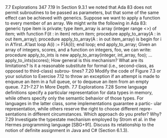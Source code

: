 7.7 Explorations
347
7.19 In Section 9.3.1 we noted that Ada 83 does not permit subroutines to be
passed as parameters, but that some of the same effect can be achieved with
generics. Suppose we want to apply a function to every member of an array.
We might write the following in Ada 83:
generic
type item is private;
type item_array is array (integer range <>) of item;
with function F(it : in item) return item;
procedure apply_to_array(A : in out item_array);
procedure apply_to_array(A : in out item_array) is
begin
for i in A'first..A'last loop
A(i) := F(A(i));
end loop;
end apply_to_array;
Given an array of integers, scores, and a function on integers, foo, we can
write:
procedure apply_to_ints is
new apply_to_array(integer, int_array, foo);
...
apply_to_ints(scores);
How general is this mechanism? What are its limitations? Is it a reasonable
substitute for formal (i.e., second-class, as opposed to third-class) subrou-
tines?
7.20 Modify the code of Figure 7.3 or your solution to Exercise 7.12 to throw an
exception if an attempt is made to enqueue an item in a full queue, or to
dequeue an item from an empty queue.
7.21–7.27 In More Depth.
7.7
Explorations
7.28 Some language deﬁnitions specify a particular representation for data types
in memory, while others specify only the semantic behavior of those types.
For languages in the latter class, some implementations guarantee a partic-
ular representation, while others reserve the right to choose different repre-
sentations in different circumstances. Which approach do you prefer? Why?
7.29 Investigate the typestate mechanism employed by Strom et al. in the Hermes
programming language [SBG+91]. Discuss its relationship to the notion of
deﬁnite assignment in Java and C# (Section 6.1.3).
